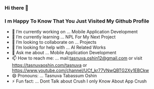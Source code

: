 ### Hi there 👋
###  I m Happy To Know That You Just Visited My Github Profile

<!--
**TasnuvaOshin/TasnuvaOshin** is a ✨ _special_ ✨ repository because its `README.md` (this file) appears on your GitHub profile.

Here are some ideas to get you started:
-->
- 🔭 I’m currently working on ... Mobile Application Development 
- 🌱 I’m currently learning ...   NPL For My Next Project
- 👯 I’m looking to collaborate on ... Projects
- 🤔 I’m looking for help with ... AI Related Works
- 💬 Ask me about ... Mobile Application Development 
- 📫 How to reach me: ... mail:tasnuva.oshin12@gmail.com  or visit https://tasnuvaoshin.com/tasnuva   or   https://www.youtube.com/channel/UCf_kr77VNwQBTG2Xy1EBCkw
- 😄 Pronouns: ...       Tasnuva Tabassum Oshin
- ⚡ Fun fact: ...     Dont Talk about Crush I only Know About App Crush 

